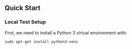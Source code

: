 ## Quick Start
### Local Test Setup
First, we need to install a Python 3 virtual environment with:
```
sudo apt-get install python3-venv
```

